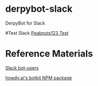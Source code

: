 # derpybot-slack
DerpyBot for Slack

#Test Slack
[Peabnuts123 Test](https://peabnuts123test.slack.com)

# Reference Materials
[Slack bot-users](https://api.slack.com/bot-users)

[howdy.ai's botkit NPM package](http://howdy.ai/botkit/)

